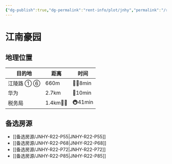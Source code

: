 ```yaml
---
{"dg-publish":true,"dg-permalink":"rent-info/plot/jnhy","permalink":"/rent-info/plot/jnhy/"}
---
```



# 江南豪园

## 地理位置

| 目的地     | 距离       | 时间      |
| ---------- | ---------- | --------- |
| 江陵路 ① ⑥ | 660m       | 🚶‍♂️8min |
| 华为       | 2.7km      | 🛵10min   |
| 税务局     | 1.4km🚶‍♂️ | 🚇41min   |

## 备选房源

- [[备选房源/JNHY-R22-P55\|JNHY-R22-P55]]
- [[备选房源/JNHY-R22-P68\|JNHY-R22-P68]]
- [[备选房源/JNHY-R22-P72\|JNHY-R22-P72]]
- [[备选房源/JNHY-R22-P85\|JNHY-R22-P85]]

